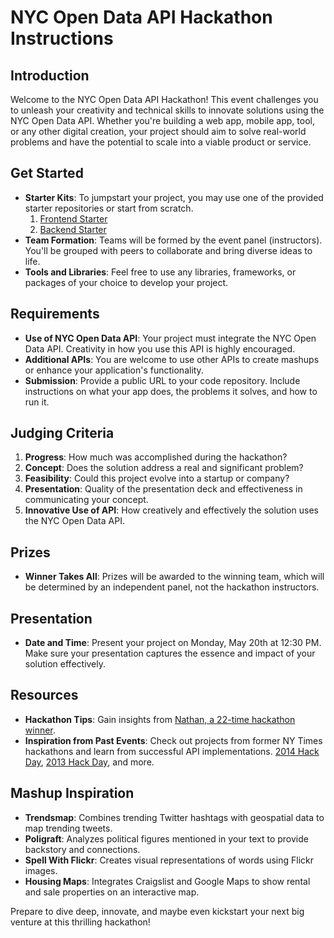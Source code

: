 # NYC Open Data API Hackathon Instructions

## Introduction

Welcome to the NYC Open Data API Hackathon! This event challenges you to unleash your creativity and technical skills to innovate solutions using the NYC Open Data API. Whether you're building a web app, mobile app, tool, or any other digital creation, your project should aim to solve real-world problems and have the potential to scale into a viable product or service.

## Get Started

- **Starter Kits**: To jumpstart your project, you may use one of the provided starter repositories or start from scratch.
  1. [Frontend Starter](https://github.com/10-3-pursuit/react-basic-starter)
  1. [Backend Starter](https://github.com/10-3-pursuit/express-server-starter-db)
- **Team Formation**: Teams will be formed by the event panel (instructors). You'll be grouped with peers to collaborate and bring diverse ideas to life.
- **Tools and Libraries**: Feel free to use any libraries, frameworks, or packages of your choice to develop your project.

## Requirements

- **Use of NYC Open Data API**: Your project must integrate the NYC Open Data API. Creativity in how you use this API is highly encouraged.
- **Additional APIs**: You are welcome to use other APIs to create mashups or enhance your application's functionality.
- **Submission**: Provide a public URL to your code repository. Include instructions on what your app does, the problems it solves, and how to run it.

## Judging Criteria

1. **Progress**: How much was accomplished during the hackathon?
2. **Concept**: Does the solution address a real and significant problem?
3. **Feasibility**: Could this project evolve into a startup or company?
4. **Presentation**: Quality of the presentation deck and effectiveness in communicating your concept.
5. **Innovative Use of API**: How creatively and effectively the solution uses the NYC Open Data API.

## Prizes

- **Winner Takes All**: Prizes will be awarded to the winning team, which will be determined by an independent panel, not the hackathon instructors.

## Presentation

- **Date and Time**: Present your project on Monday, May 20th at 12:30 PM. Make sure your presentation captures the essence and impact of your solution effectively.

## Resources

- **Hackathon Tips**: Gain insights from [Nathan, a 22-time hackathon winner](https://docs.google.com/document/d/1Qax3FU0l-lG13g6_-8wYeM2Y1qD7iI2AQeSz_NtCcBE/edit?usp=sharing).
- **Inspiration from Past Events**: Check out projects from former NY Times hackathons and learn from successful API implementations. [2014 Hack Day](https://open.nytimes.com/timesopen-hack-day-2014-7ee3cb8f7e45), [2013 Hack Day](https://open.nytimes.com/timesopen-hack-day-2013-b185d6a099f3), and more.

## Mashup Inspiration

- **Trendsmap**: Combines trending Twitter hashtags with geospatial data to map trending tweets.
- **Poligraft**: Analyzes political figures mentioned in your text to provide backstory and connections.
- **Spell With Flickr**: Creates visual representations of words using Flickr images.
- **Housing Maps**: Integrates Craigslist and Google Maps to show rental and sale properties on an interactive map.

Prepare to dive deep, innovate, and maybe even kickstart your next big venture at this thrilling hackathon!
